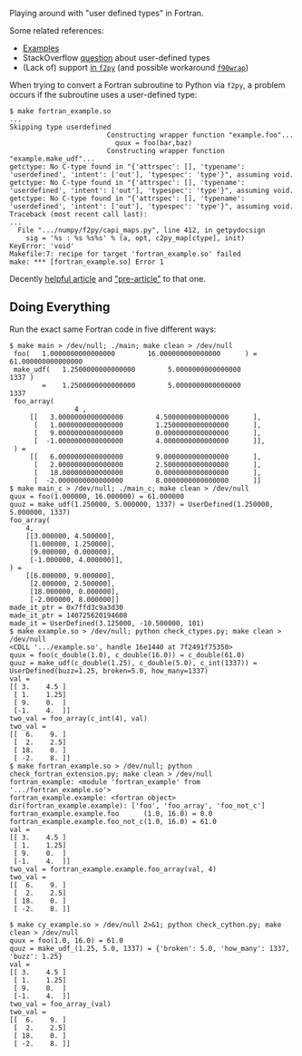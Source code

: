 Playing around with "user defined types" in Fortran.

Some related references:

- [Examples][1]
- StackOverflow [question][2] about user-defined types
- (Lack of) support [in `f2py`][3] (and possible workaround [`f90wrap`][4])

When trying to convert a Fortran subroutine to Python via `f2py`, a
problem occurs if the subroutine uses a user-defined type:

```
$ make fortran_example.so
...
Skipping type userdefined
                        Constructing wrapper function "example.foo"...
                          quux = foo(bar,baz)
                        Constructing wrapper function "example.make_udf"...
getctype: No C-type found in "{'attrspec': [], 'typename': 'userdefined', 'intent': ['out'], 'typespec': 'type'}", assuming void.
getctype: No C-type found in "{'attrspec': [], 'typename': 'userdefined', 'intent': ['out'], 'typespec': 'type'}", assuming void.
getctype: No C-type found in "{'attrspec': [], 'typename': 'userdefined', 'intent': ['out'], 'typespec': 'type'}", assuming void.
Traceback (most recent call last):
...
  File ".../numpy/f2py/capi_maps.py", line 412, in getpydocsign
    sig = '%s : %s %s%s' % (a, opt, c2py_map[ctype], init)
KeyError: 'void'
Makefile:7: recipe for target 'fortran_example.so' failed
make: *** [fortran_example.so] Error 1
```

Decently [helpful article][5] and ["pre-article"][6] to that one.

## Doing Everything

Run the exact same Fortran code in five different ways:

```
$ make main > /dev/null; ./main; make clean > /dev/null
 foo(   1.0000000000000000        16.000000000000000      ) =    61.000000000000000
 make_udf(   1.2500000000000000        5.0000000000000000             1337 )
        =    1.2500000000000000        5.0000000000000000             1337
 foo_array(
                4 ,
     [[   3.0000000000000000        4.5000000000000000      ],
      [   1.0000000000000000        1.2500000000000000      ],
      [   9.0000000000000000        0.0000000000000000      ],
      [  -1.0000000000000000        4.0000000000000000      ]],
 ) =
     [[   6.0000000000000000        9.0000000000000000      ],
      [   2.0000000000000000        2.5000000000000000      ],
      [   18.000000000000000        0.0000000000000000      ],
      [  -2.0000000000000000        8.0000000000000000      ]]
$ make main_c > /dev/null; ./main_c; make clean > /dev/null
quux = foo(1.000000, 16.000000) = 61.000000
quuz = make_udf(1.250000, 5.000000, 1337) = UserDefined(1.250000, 5.000000, 1337)
foo_array(
    4,
    [[3.000000, 4.500000],
     [1.000000, 1.250000],
     [9.000000, 0.000000],
     [-1.000000, 4.000000]],
) =
    [[6.000000, 9.000000],
     [2.000000, 2.500000],
     [18.000000, 0.000000],
     [-2.000000, 8.000000]]
made_it_ptr = 0x7ffd3c9a3d30
made_it_ptr = 140725620194608
made_it = UserDefined(3.125000, -10.500000, 101)
$ make example.so > /dev/null; python check_ctypes.py; make clean > /dev/null
<CDLL '.../example.so', handle 16e1440 at 7f2491f75350>
quux = foo(c_double(1.0), c_double(16.0)) = c_double(61.0)
quuz = make_udf(c_double(1.25), c_double(5.0), c_int(1337)) = UserDefined(buzz=1.25, broken=5.0, how_many=1337)
val =
[[ 3.    4.5 ]
 [ 1.    1.25]
 [ 9.    0.  ]
 [-1.    4.  ]]
two_val = foo_array(c_int(4), val)
two_val =
[[  6.    9. ]
 [  2.    2.5]
 [ 18.    0. ]
 [ -2.    8. ]]
$ make fortran_example.so > /dev/null; python check_fortran_extension.py; make clean > /dev/null
fortran_example: <module 'fortran_example' from '.../fortran_example.so'>
fortran_example.example: <fortran object>
dir(fortran_example.example): ['foo', 'foo_array', 'foo_not_c']
fortran_example.example.foo      (1.0, 16.0) = 0.0
fortran_example.example.foo_not_c(1.0, 16.0) = 61.0
val =
[[ 3.    4.5 ]
 [ 1.    1.25]
 [ 9.    0.  ]
 [-1.    4.  ]]
two_val = fortran_example.example.foo_array(val, 4)
two_val =
[[  6.    9. ]
 [  2.    2.5]
 [ 18.    0. ]
 [ -2.    8. ]]

$ make cy_example.so > /dev/null 2>&1; python check_cython.py; make clean > /dev/null
quux = foo(1.0, 16.0) = 61.0
quuz = make_udf_(1.25, 5.0, 1337) = {'broken': 5.0, 'how_many': 1337, 'buzz': 1.25}
val =
[[ 3.    4.5 ]
 [ 1.    1.25]
 [ 9.    0.  ]
 [-1.    4.  ]]
two_val = foo_array_(val)
two_val =
[[  6.    9. ]
 [  2.    2.5]
 [ 18.    0. ]
 [ -2.    8. ]]
```

[1]: http://www.mathcs.emory.edu/~cheung/Courses/561/Syllabus/6-Fortran/struct.html
[2]: https://stackoverflow.com/q/8557244
[3]: https://mail.scipy.org/pipermail/scipy-user/2008-December/018881.html
[4]: https://github.com/jameskermode/f90wrap
[5]: https://maurow.bitbucket.io/notes/calling_fortran_from_python.html
[6]: https://maurow.bitbucket.io/notes/calling_fortran_from_c.html
